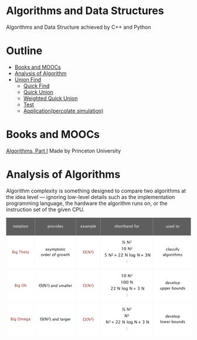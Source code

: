 # Algorithms and Data Structures
Algorithms and Data Structure achieved by C++ and Python

# Outline
- [Books and MOOCs](#books-and-moocs)
- [Analysis of Algorithm](#analysis-of-algorithms)
- [Union Find](./Union%20Find/Union%20Find.md)
	- [Quick Find](./Union%20Find/Union%20Find.md#quick-find)
	- [Quick Union](./Union%20Find/Union%20Find.md#quick-union)
	- [Weighted Quick Union](./Union%20Find/Union%20Find.md#weighted-quick-union)
	- [Test](./Union%20Find/Union%20Find.md#test)
	- [Application(percolate simulation)](./Union%20Find/Union%20Find.md#applicationpercolate-simulation)

# Books and MOOCs
[Algorithms, Part I](https://www.coursera.org/learn/algorithms-part1) Made by Princeton University

# Analysis of Algorithms
Algorithm complexity is something designed to compare two algorithms at the idea level — ignoring low-level details such as the implementation programming language, the hardware the algorithm runs on, or the instruction set of the given CPU.

![](./img/commonly-used%20notations.png)
